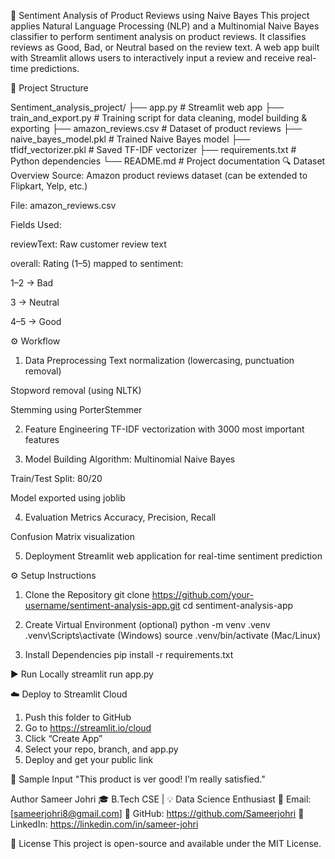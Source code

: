 
📝 Sentiment Analysis of Product Reviews using Naive Bayes
This project applies Natural Language Processing (NLP) and a Multinomial Naive Bayes classifier to perform sentiment analysis on product reviews. It classifies reviews as Good, Bad, or Neutral based on the review text. A web app built with Streamlit allows users to interactively input a review and receive real-time predictions.

📁 Project Structure

 
Sentiment_analysis_project/
├── app.py                   # Streamlit web app
├── train_and_export.py      # Training script for data cleaning, model building & exporting
├── amazon_reviews.csv       # Dataset of product reviews
├── naive_bayes_model.pkl    # Trained Naive Bayes model
├── tfidf_vectorizer.pkl     # Saved TF-IDF vectorizer
├── requirements.txt         # Python dependencies
└── README.md                # Project documentation
🔍 Dataset Overview
Source: Amazon product reviews dataset (can be extended to Flipkart, Yelp, etc.)

File: amazon_reviews.csv

Fields Used:

reviewText: Raw customer review text

overall: Rating (1–5) mapped to sentiment:

1–2 → Bad

3 → Neutral

4–5 → Good

⚙️ Workflow
1. Data Preprocessing
Text normalization (lowercasing, punctuation removal)

Stopword removal (using NLTK)

Stemming using PorterStemmer

2. Feature Engineering
TF-IDF vectorization with 3000 most important features

3. Model Building
Algorithm: Multinomial Naive Bayes

Train/Test Split: 80/20

Model exported using joblib

4. Evaluation Metrics
Accuracy, Precision, Recall

Confusion Matrix visualization

5. Deployment
Streamlit web application for real-time sentiment prediction


⚙️ Setup Instructions

1. Clone the Repository
   git clone https://github.com/your-username/sentiment-analysis-app.git
   cd sentiment-analysis-app

2. Create Virtual Environment (optional)
   python -m venv .venv
   .venv\Scripts\activate   (Windows)
   source .venv/bin/activate  (Mac/Linux)

3. Install Dependencies
   pip install -r requirements.txt

▶️ Run Locally
   streamlit run app.py

☁️ Deploy to Streamlit Cloud
1. Push this folder to GitHub
2. Go to https://streamlit.io/cloud
3. Click “Create App”
4. Select your repo, branch, and app.py
5. Deploy and get your public link

📄 Sample Input
"This product is ver good! I’m really satisfied."


Author
Sameer Johri
🎓 B.Tech CSE | 💡 Data Science Enthusiast
📧 Email: [sameerjohri8@gmail.com]
🔗 GitHub: https://github.com/Sameerjohri
🔗 LinkedIn: https://linkedin.com/in/sameer-johri

📃 License
This project is open-source and available under the MIT License.
